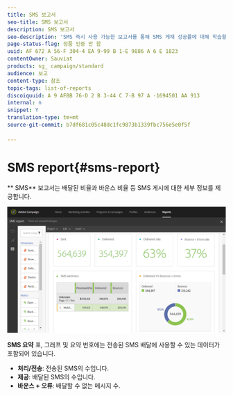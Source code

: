 ```yaml
---
title: SMS 보고서
seo-title: SMS 보고서
description: SMS 보고서
seo-description: 'SMS 즉시 사용 가능한 보고서를 통해 SMS 게재 성공률에 대해 학습할 수 있습니다. '
page-status-flag: 정품 인증 안 함
uuid: AF 672 A 56-F 304-4 EA 9-99 B 1-E 9886 A 6 E 1823
contentOwner: Sauviat
products: sg_ campaign/standard
audience: 보고
content-type: 참조
topic-tags: list-of-reports
discoiquuid: A 9 AFBB 76-D 2 B 3-44 C 7-B 97 A -1694501 AA 913
internal: n
snippet: Y
translation-type: tm+mt
source-git-commit: b7df681c05c48dc1fc9873b1339fbc756e5e0f5f

---
```



# SMS report{#sms-report}

** SMS** 보고서는 배달된 비율과 바운스 비율 등 SMS 게시에 대한 세부 정보를 제공합니다.

![](assets/dynamic_report_sms.png)

**SMS 요약** 표, 그래프 및 요약 번호에는 전송된 SMS 배달에 사용할 수 있는 데이터가 포함되어 있습니다.

* **처리/전송**: 전송된 SMS의 수입니다.
* **제공**: 배달된 SMS의 수입니다.
* **바운스 + 오류**: 배달할 수 없는 메시지 수.

